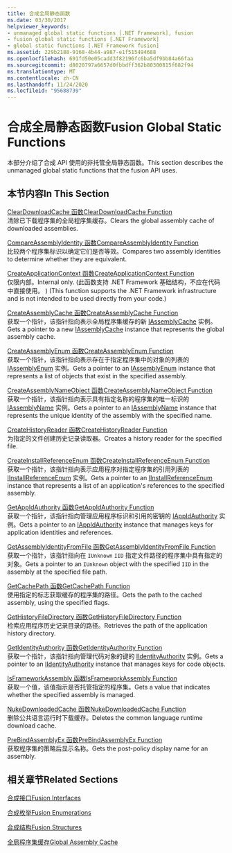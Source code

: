 ```yaml
---
title: 合成全局静态函数
ms.date: 03/30/2017
helpviewer_keywords:
- unmanaged global static functions [.NET Framework], fusion
- fusion global static functions [.NET Framework]
- global static functions [.NET Framework fusion]
ms.assetid: 229b2188-9168-4b44-a987-e1f515494688
ms.openlocfilehash: 691fd50e05cadd3f82196fc6ba5df9bb84a66faa
ms.sourcegitcommit: d8020797a6657d0fbbdff362b80300815f682f94
ms.translationtype: MT
ms.contentlocale: zh-CN
ms.lasthandoff: 11/24/2020
ms.locfileid: "95688739"
---
```

# <a name="fusion-global-static-functions"></a><span data-ttu-id="8d2bb-102">合成全局静态函数</span><span class="sxs-lookup"><span data-stu-id="8d2bb-102">Fusion Global Static Functions</span></span>

<span data-ttu-id="8d2bb-103">本部分介绍了合成 API 使用的非托管全局静态函数。</span><span class="sxs-lookup"><span data-stu-id="8d2bb-103">This section describes the unmanaged global static functions that the fusion API uses.</span></span>  
  
## <a name="in-this-section"></a><span data-ttu-id="8d2bb-104">本节内容</span><span class="sxs-lookup"><span data-stu-id="8d2bb-104">In This Section</span></span>  

 [<span data-ttu-id="8d2bb-105">ClearDownloadCache 函数</span><span class="sxs-lookup"><span data-stu-id="8d2bb-105">ClearDownloadCache Function</span></span>](cleardownloadcache-function.md)  
 <span data-ttu-id="8d2bb-106">清除已下载程序集的全局程序集缓存。</span><span class="sxs-lookup"><span data-stu-id="8d2bb-106">Clears the global assembly cache of downloaded assemblies.</span></span>  
  
 [<span data-ttu-id="8d2bb-107">CompareAssemblyIdentity 函数</span><span class="sxs-lookup"><span data-stu-id="8d2bb-107">CompareAssemblyIdentity Function</span></span>](compareassemblyidentity-function.md)  
 <span data-ttu-id="8d2bb-108">比较两个程序集标识以确定它们是否等效。</span><span class="sxs-lookup"><span data-stu-id="8d2bb-108">Compares two assembly identities to determine whether they are equivalent.</span></span>  
  
 [<span data-ttu-id="8d2bb-109">CreateApplicationContext 函数</span><span class="sxs-lookup"><span data-stu-id="8d2bb-109">CreateApplicationContext Function</span></span>](createapplicationcontext-function.md)  
 <span data-ttu-id="8d2bb-110">仅限内部。</span><span class="sxs-lookup"><span data-stu-id="8d2bb-110">Internal only.</span></span> <span data-ttu-id="8d2bb-111"> (此函数支持 .NET Framework 基础结构，不应在代码中直接使用。 ) </span><span class="sxs-lookup"><span data-stu-id="8d2bb-111">(This function supports the .NET Framework infrastructure and is not intended to be used directly from your code.)</span></span>  
  
 [<span data-ttu-id="8d2bb-112">CreateAssemblyCache 函数</span><span class="sxs-lookup"><span data-stu-id="8d2bb-112">CreateAssemblyCache Function</span></span>](createassemblycache-function.md)  
 <span data-ttu-id="8d2bb-113">获取一个指针，该指针指向表示全局程序集缓存的新 [IAssemblyCache](iassemblycache-interface.md) 实例。</span><span class="sxs-lookup"><span data-stu-id="8d2bb-113">Gets a pointer to a new [IAssemblyCache](iassemblycache-interface.md) instance that represents the global assembly cache.</span></span>  
  
 [<span data-ttu-id="8d2bb-114">CreateAssemblyEnum 函数</span><span class="sxs-lookup"><span data-stu-id="8d2bb-114">CreateAssemblyEnum Function</span></span>](createassemblyenum-function.md)  
 <span data-ttu-id="8d2bb-115">获取一个指针，该指针指向表示存在于指定程序集中的对象的列表的 [IAssemblyEnum](iassemblyenum-interface.md) 实例。</span><span class="sxs-lookup"><span data-stu-id="8d2bb-115">Gets a pointer to an [IAssemblyEnum](iassemblyenum-interface.md) instance that represents a list of objects that exist in the specified assembly.</span></span>  
  
 [<span data-ttu-id="8d2bb-116">CreateAssemblyNameObject 函数</span><span class="sxs-lookup"><span data-stu-id="8d2bb-116">CreateAssemblyNameObject Function</span></span>](createassemblynameobject-function.md)  
 <span data-ttu-id="8d2bb-117">获取一个指针，该指针指向表示具有指定名称的程序集的唯一标识的 [IAssemblyName](iassemblyname-interface.md) 实例。</span><span class="sxs-lookup"><span data-stu-id="8d2bb-117">Gets a pointer to an [IAssemblyName](iassemblyname-interface.md) instance that represents the unique identity of the assembly with the specified name.</span></span>  
  
 [<span data-ttu-id="8d2bb-118">CreateHistoryReader 函数</span><span class="sxs-lookup"><span data-stu-id="8d2bb-118">CreateHistoryReader Function</span></span>](createhistoryreader-function.md)  
 <span data-ttu-id="8d2bb-119">为指定的文件创建历史记录读取器。</span><span class="sxs-lookup"><span data-stu-id="8d2bb-119">Creates a history reader for the specified file.</span></span>  
  
 [<span data-ttu-id="8d2bb-120">CreateInstallReferenceEnum 函数</span><span class="sxs-lookup"><span data-stu-id="8d2bb-120">CreateInstallReferenceEnum Function</span></span>](createinstallreferenceenum-function.md)  
 <span data-ttu-id="8d2bb-121">获取一个指针，该指针指向表示应用程序对指定程序集的引用列表的 [IInstallReferenceEnum](iinstallreferenceenum-interface.md) 实例。</span><span class="sxs-lookup"><span data-stu-id="8d2bb-121">Gets a pointer to an [IInstallReferenceEnum](iinstallreferenceenum-interface.md) instance that represents a list of an application's references to the specified assembly.</span></span>  
  
 [<span data-ttu-id="8d2bb-122">GetAppIdAuthority 函数</span><span class="sxs-lookup"><span data-stu-id="8d2bb-122">GetAppIdAuthority Function</span></span>](getappidauthority-function.md)  
 <span data-ttu-id="8d2bb-123">获取一个指针，该指针指向管理应用程序标识和引用的密钥的 [IAppIdAuthority](iappidauthority-interface.md) 实例。</span><span class="sxs-lookup"><span data-stu-id="8d2bb-123">Gets a pointer to an [IAppIdAuthority](iappidauthority-interface.md) instance that manages keys for application identities and references.</span></span>  
  
 [<span data-ttu-id="8d2bb-124">GetAssemblyIdentityFromFile 函数</span><span class="sxs-lookup"><span data-stu-id="8d2bb-124">GetAssemblyIdentityFromFile Function</span></span>](getassemblyidentityfromfile-function.md)  
 <span data-ttu-id="8d2bb-125">获取一个指针，该指针指向在 `IUnknown` `IID` 指定文件路径的程序集中具有指定的对象。</span><span class="sxs-lookup"><span data-stu-id="8d2bb-125">Gets a pointer to an `IUnknown` object with the specified `IID` in the assembly at the specified file path.</span></span>  
  
 [<span data-ttu-id="8d2bb-126">GetCachePath 函数</span><span class="sxs-lookup"><span data-stu-id="8d2bb-126">GetCachePath Function</span></span>](getcachepath-function.md)  
 <span data-ttu-id="8d2bb-127">使用指定的标志获取缓存的程序集的路径。</span><span class="sxs-lookup"><span data-stu-id="8d2bb-127">Gets the path to the cached assembly, using the specified flags.</span></span>  
  
 [<span data-ttu-id="8d2bb-128">GetHistoryFileDirectory 函数</span><span class="sxs-lookup"><span data-stu-id="8d2bb-128">GetHistoryFileDirectory Function</span></span>](gethistoryfiledirectory-function.md)  
 <span data-ttu-id="8d2bb-129">检索应用程序历史记录目录的路径。</span><span class="sxs-lookup"><span data-stu-id="8d2bb-129">Retrieves the path of the application history directory.</span></span>  
  
 [<span data-ttu-id="8d2bb-130">GetIdentityAuthority 函数</span><span class="sxs-lookup"><span data-stu-id="8d2bb-130">GetIdentityAuthority Function</span></span>](getidentityauthority-function.md)  
 <span data-ttu-id="8d2bb-131">获取一个指针，该指针指向管理代码对象的键的 [IIdentityAuthority](iidentityauthority-interface.md) 实例。</span><span class="sxs-lookup"><span data-stu-id="8d2bb-131">Gets a pointer to an [IIdentityAuthority](iidentityauthority-interface.md) instance that manages keys for code objects.</span></span>  
  
 [<span data-ttu-id="8d2bb-132">IsFrameworkAssembly 函数</span><span class="sxs-lookup"><span data-stu-id="8d2bb-132">IsFrameworkAssembly Function</span></span>](isframeworkassembly-function.md)  
 <span data-ttu-id="8d2bb-133">获取一个值，该值指示是否托管指定的程序集。</span><span class="sxs-lookup"><span data-stu-id="8d2bb-133">Gets a value that indicates whether the specified assembly is managed.</span></span>  
  
 [<span data-ttu-id="8d2bb-134">NukeDownloadedCache 函数</span><span class="sxs-lookup"><span data-stu-id="8d2bb-134">NukeDownloadedCache Function</span></span>](nukedownloadedcache-function.md)  
 <span data-ttu-id="8d2bb-135">删除公共语言运行时下载缓存。</span><span class="sxs-lookup"><span data-stu-id="8d2bb-135">Deletes the common language runtime download cache.</span></span>  
  
 [<span data-ttu-id="8d2bb-136">PreBindAssemblyEx 函数</span><span class="sxs-lookup"><span data-stu-id="8d2bb-136">PreBindAssemblyEx Function</span></span>](prebindassemblyex-function.md)  
 <span data-ttu-id="8d2bb-137">获取程序集的策略后显示名称。</span><span class="sxs-lookup"><span data-stu-id="8d2bb-137">Gets the post-policy display name for an assembly.</span></span>  
  
## <a name="related-sections"></a><span data-ttu-id="8d2bb-138">相关章节</span><span class="sxs-lookup"><span data-stu-id="8d2bb-138">Related Sections</span></span>  

 [<span data-ttu-id="8d2bb-139">合成接口</span><span class="sxs-lookup"><span data-stu-id="8d2bb-139">Fusion Interfaces</span></span>](fusion-interfaces.md)  
  
 [<span data-ttu-id="8d2bb-140">合成枚举</span><span class="sxs-lookup"><span data-stu-id="8d2bb-140">Fusion Enumerations</span></span>](fusion-enumerations.md)  
  
 [<span data-ttu-id="8d2bb-141">合成结构</span><span class="sxs-lookup"><span data-stu-id="8d2bb-141">Fusion Structures</span></span>](fusion-structures.md)  
  
 [<span data-ttu-id="8d2bb-142">全局程序集缓存</span><span class="sxs-lookup"><span data-stu-id="8d2bb-142">Global Assembly Cache</span></span>](../../app-domains/gac.md)
